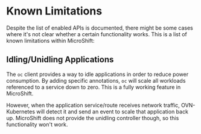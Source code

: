 # Known Limitations

Despite the list of enabled APIs is documented, there might be some cases where it's not clear whether a certain functionality works. This is a list of known limitations within MicroShift:

## Idling/Unidling Applications

The `oc` client provides a way to idle applications in order to reduce power consumption. By adding specific annotations, `oc` will scale all workloads referenced to a service down to zero. This is a fully working feature in MicroShift.

However, when the application service/route receives network traffic, OVN-Kubernetes will detect it and send an event to scale that application back up. MicroShift does not provide the unidling controller though, so this functionality won't work.
